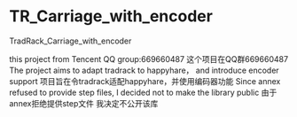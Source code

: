 # TR_Carriage_with_encoder
TradRack_Carriage_with_encoder
[](./images/0.png)
[](./images/1.png)
[](./images/2.png)

this project from Tencent QQ group:669660487
这个项目在QQ群669660487
The project aims to adapt tradrack to happyhare， and introduce encoder support
项目旨在令tradrack适配happyhare，并使用编码器功能
Since annex refused to provide step files, I decided not to make the library public
由于annex拒绝提供step文件 我决定不公开该库
